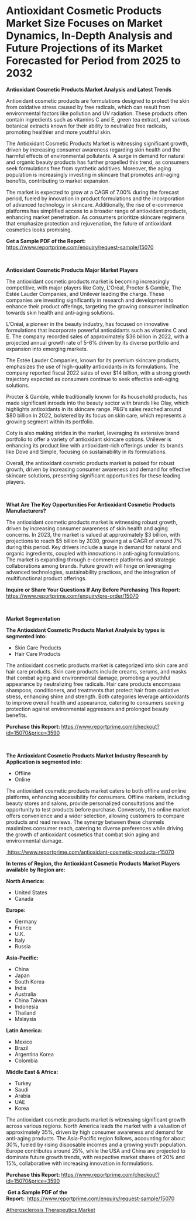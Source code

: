 <p><h1>Antioxidant Cosmetic Products Market Size Focuses on Market Dynamics, In-Depth Analysis and Future Projections of its Market Forecasted for Period from 2025 to 2032</h1></p><p><strong>Antioxidant Cosmetic Products Market Analysis and Latest Trends</strong></p>
<p><p>Antioxidant cosmetic products are formulations designed to protect the skin from oxidative stress caused by free radicals, which can result from environmental factors like pollution and UV radiation. These products often contain ingredients such as vitamins C and E, green tea extract, and various botanical extracts known for their ability to neutralize free radicals, promoting healthier and more youthful skin.</p><p>The Antioxidant Cosmetic Products Market is witnessing significant growth, driven by increasing consumer awareness regarding skin health and the harmful effects of environmental pollutants. A surge in demand for natural and organic beauty products has further propelled this trend, as consumers seek formulations free from synthetic additives. Moreover, the aging population is increasingly investing in skincare that promotes anti-aging benefits, contributing to market expansion.</p><p>The market is expected to grow at a CAGR of 7.00% during the forecast period, fueled by innovation in product formulations and the incorporation of advanced technology in skincare. Additionally, the rise of e-commerce platforms has simplified access to a broader range of antioxidant products, enhancing market penetration. As consumers prioritize skincare regimens that emphasize protection and rejuvenation, the future of antioxidant cosmetics looks promising.</p></p>
<p><strong>Get a Sample PDF of the Report:&nbsp;</strong> <a href="https://www.reportprime.com/enquiry/request-sample/15070?utm_campaign=2383&utm_medium=2&utm_source=Github&utm_content=ia&utm_term=20032025&utm_id=antioxidant-cosmetic-products">https://www.reportprime.com/enquiry/request-sample/15070</a></p>
<p>&nbsp;</p>
<p><strong>Antioxidant Cosmetic Products Major Market Players</strong></p>
<p><p>The antioxidant cosmetic products market is becoming increasingly competitive, with major players like Coty, L'Oréal, Procter & Gamble, The Estée Lauder Companies, and Unilever leading the charge. These companies are investing significantly in research and development to enhance their product offerings, targeting the growing consumer inclination towards skin health and anti-aging solutions.</p><p>L'Oréal, a pioneer in the beauty industry, has focused on innovative formulations that incorporate powerful antioxidants such as vitamins C and E. The company recorded sales of approximately $36 billion in 2022, with a projected annual growth rate of 5-6% driven by its diverse portfolio and expansion into emerging markets.</p><p>The Estée Lauder Companies, known for its premium skincare products, emphasizes the use of high-quality antioxidants in its formulations. The company reported fiscal 2022 sales of over $14 billion, with a strong growth trajectory expected as consumers continue to seek effective anti-aging solutions.</p><p>Procter & Gamble, while traditionally known for its household products, has made significant inroads into the beauty sector with brands like Olay, which highlights antioxidants in its skincare range. P&G's sales reached around $80 billion in 2022, bolstered by its focus on skin care, which represents a growing segment within its portfolio.</p><p>Coty is also making strides in the market, leveraging its extensive brand portfolio to offer a variety of antioxidant skincare options. Unilever is enhancing its product line with antioxidant-rich offerings under its brands like Dove and Simple, focusing on sustainability in its formulations.</p><p>Overall, the antioxidant cosmetic products market is poised for robust growth, driven by increasing consumer awareness and demand for effective skincare solutions, presenting significant opportunities for these leading players.</p></p>
<p>&nbsp;</p>
<p><strong>What Are The Key Opportunities For Antioxidant Cosmetic Products Manufacturers?</strong></p>
<p><p>The antioxidant cosmetic products market is witnessing robust growth, driven by increasing consumer awareness of skin health and aging concerns. In 2023, the market is valued at approximately $3 billion, with projections to reach $5 billion by 2030, growing at a CAGR of around 7% during this period. Key drivers include a surge in demand for natural and organic ingredients, coupled with innovations in anti-aging formulations. The market is expanding through e-commerce platforms and strategic collaborations among brands. Future growth will hinge on leveraging advanced technologies, sustainability practices, and the integration of multifunctional product offerings.</p></p>
<p><strong>Inquire or Share Your Questions If Any Before Purchasing This Report:</strong> <a href="https://www.reportprime.com/enquiry/pre-order/15070?utm_campaign=2383&utm_medium=2&utm_source=Github&utm_content=ia&utm_term=20032025&utm_id=antioxidant-cosmetic-products">https://www.reportprime.com/enquiry/pre-order/15070</a></p>
<p>&nbsp;</p>
<p><strong>Market Segmentation</strong></p>
<p><strong>The Antioxidant Cosmetic Products Market Analysis by types is segmented into:</strong></p>
<p><ul><li>Skin Care Products</li><li>Hair Care Products</li></ul></p>
<p><p>The antioxidant cosmetic products market is categorized into skin care and hair care products. Skin care products include creams, serums, and masks that combat aging and environmental damage, promoting a youthful appearance by neutralizing free radicals. Hair care products encompass shampoos, conditioners, and treatments that protect hair from oxidative stress, enhancing shine and strength. Both categories leverage antioxidants to improve overall health and appearance, catering to consumers seeking protection against environmental aggressors and prolonged beauty benefits.</p></p>
<p><strong>Purchase this Report:&nbsp;</strong><a href="https://www.reportprime.com/checkout?id=15070&price=3590&utm_campaign=2383&utm_medium=2&utm_source=Github&utm_content=ia&utm_term=20032025&utm_id=antioxidant-cosmetic-products">https://www.reportprime.com/checkout?id=15070&price=3590</a></p>
<p>&nbsp;</p>
<p><strong>The Antioxidant Cosmetic Products Market Industry Research by Application is segmented into:</strong></p>
<p><ul><li>Offline</li><li>Online</li></ul></p>
<p><p>The antioxidant cosmetic products market caters to both offline and online platforms, enhancing accessibility for consumers. Offline markets, including beauty stores and salons, provide personalized consultations and the opportunity to test products before purchase. Conversely, the online market offers convenience and a wider selection, allowing customers to compare products and read reviews. The synergy between these channels maximizes consumer reach, catering to diverse preferences while driving the growth of antioxidant cosmetics that combat skin aging and environmental damage.</p></p>
<p><a href="https://www.reportprime.com/antioxidant-cosmetic-products-r15070?utm_campaign=2383&utm_medium=2&utm_source=Github&utm_content=ia&utm_term=20032025&utm_id=antioxidant-cosmetic-products">&nbsp;https://www.reportprime.com/antioxidant-cosmetic-products-r15070</a></p>
<p><strong>In terms of Region, the Antioxidant Cosmetic Products Market Players available by Region are:</strong></p>
<p>
    <p> <strong> North America: </strong>
        <ul>
            <li>United States</li>
            <li>Canada</li>
        </ul>
        </p> 
    <p> <strong> Europe: </strong>
        <ul>
            <li>Germany</li>
            <li>France</li>
            <li>U.K.</li>
            <li>Italy</li>
            <li>Russia</li>
        </ul>
        </p> 
    <p> <strong> Asia-Pacific: </strong>
        <ul>
            <li>China</li>
            <li>Japan</li>
            <li>South Korea</li>
            <li>India</li>
            <li>Australia</li>
            <li>China Taiwan</li>
            <li>Indonesia</li>
            <li>Thailand</li>
            <li>Malaysia</li>
        </ul>
        </p> 
    <p> <strong> Latin America: </strong>
        <ul>
            <li>Mexico</li>
            <li>Brazil</li>
            <li>Argentina Korea</li>
            <li>Colombia</li>
        </ul>
        </p> 
    <p> <strong> Middle East & Africa: </strong>
        <ul>
            <li>Turkey</li>
            <li>Saudi</li>
            <li>Arabia</li>
            <li>UAE</li>
            <li>Korea</li>
        </ul>
    </p>
    </p>
<p><p>The antioxidant cosmetic products market is witnessing significant growth across various regions. North America leads the market with a valuation of approximately 35%, driven by high consumer awareness and demand for anti-aging products. The Asia-Pacific region follows, accounting for about 30%, fueled by rising disposable incomes and a growing youth population. Europe contributes around 25%, while the USA and China are projected to dominate future growth trends, with respective market shares of 20% and 15%, collaborative with increasing innovation in formulations.</p></p>
<p><strong>Purchase this Report: </strong><a href="https://www.reportprime.com/checkout?id=15070&price=3590&utm_campaign=2383&utm_medium=2&utm_source=Github&utm_content=ia&utm_term=20032025&utm_id=antioxidant-cosmetic-products">https://www.reportprime.com/checkout?id=15070&price=3590</a></p>
<p>&nbsp;<strong>Get a Sample PDF of the Report:&nbsp;&nbsp;</strong><a href="https://www.reportprime.com/enquiry/request-sample/15070?utm_campaign=2383&utm_medium=2&utm_source=Github&utm_content=ia&utm_term=20032025&utm_id=antioxidant-cosmetic-products">https://www.reportprime.com/enquiry/request-sample/15070</a></p>
<p><strong></strong></p>
<p><p><a href="https://github.com/bozzoquishmd/Market-Research-Report-List-1/blob/main/atherosclerosis-therapeutics-market.md?utm_campaign=2383&utm_medium=2&utm_source=Github&utm_content=ia&utm_term=20032025&utm_id=antioxidant-cosmetic-products">Atherosclerosis Therapeutics Market</a></p></p>